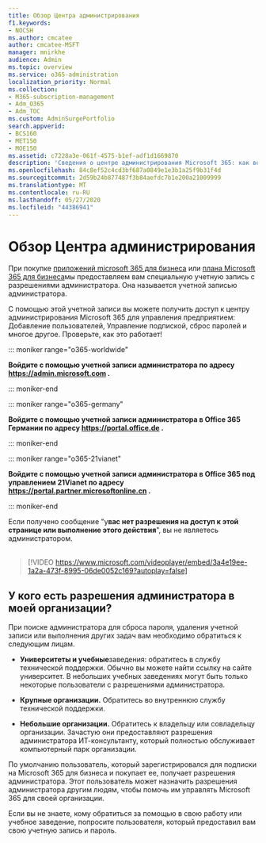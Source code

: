 ```yaml
---
title: Обзор Центра администрирования
f1.keywords:
- NOCSH
ms.author: cmcatee
author: cmcatee-MSFT
manager: mnirkhe
audience: Admin
ms.topic: overview
ms.service: o365-administration
localization_priority: Normal
ms.collection:
- M365-subscription-management
- Adm_O365
- Adm_TOC
ms.custom: AdminSurgePortfolio
search.appverid:
- BCS160
- MET150
- MOE150
ms.assetid: c7228a3e-061f-4575-b1ef-adf1d1669870
description: 'Сведения о центре администрирования Microsoft 365: как войти в систему, как войти в систему, а также посмотреть видео о нем.'
ms.openlocfilehash: 84c8ef52c4cd3bf687a0849e1e3b1a25f9b31f4d
ms.sourcegitcommit: 2d59b24b877487f3b84aefdc7b1e200a21009999
ms.translationtype: MT
ms.contentlocale: ru-RU
ms.lasthandoff: 05/27/2020
ms.locfileid: "44386941"
---
```

# <a name="admin-center-overview"></a>Обзор Центра администрирования 

  
При покупке [приложений microsoft 365 для бизнеса](https://go.microsoft.com/fwlink/?linkid=856886) или [плана Microsoft 365 для бизнеса](https://www.microsoft.com/microsoft-365/business)мы предоставляем вам специальную учетную запись с разрешениями администратора. Она называется учетной записью администратора.
  
С помощью этой учетной записи вы можете получить доступ к центру администрирования Microsoft 365 для управления предприятием: Добавление пользователей, Управление подпиской, сброс паролей и многое другое. Проверьте, как это работает!
  
::: moniker range="o365-worldwide"

 **Войдите с помощью учетной записи администратора по адресу <a href="https://go.microsoft.com/fwlink/p/?linkid=2024339" target="_blank">https://admin.microsoft.com</a> .**

::: moniker-end

::: moniker range="o365-germany"

**Войдите с помощью учетной записи администратора в Office 365 Германии по адресу <a href="https://go.microsoft.com/fwlink/p/?linkid=848041" target="_blank">https://portal.office.de</a> .**

::: moniker-end

::: moniker range="o365-21vianet"

**Войдите с помощью учетной записи администратора в Office 365 под управлением 21Vianet по адресу <a href="https://go.microsoft.com/fwlink/p/?linkid=850627" target="_blank">https://portal.partner.microsoftonline.cn</a> .**

::: moniker-end

Если получено сообщение "у**вас нет разрешения на доступ к этой странице или выполнение этого действия**", вы не являетесь администратором.
<br><br>    
> [!VIDEO https://www.microsoft.com/videoplayer/embed/3a4e19ee-1a2a-473f-8995-06de0052c169?autoplay=false]
  
## <a name="who-has-admin-permissions-in-my-business"></a>У кого есть разрешения администратора в моей организации?
<a name="bkmk_admin"> </a>

При поиске администратора для сброса пароля, удаления учетной записи или выполнения других задач вам необходимо обратиться к следующим лицам.
  
- **Университеты и учебные**заведения: обратитесь в службу технической поддержки. Обычно вы можете найти ссылку на сайте университет. В небольших учебных заведениях могут быть только некоторые пользователи с разрешениями администратора. 
    
- **Крупные организации.** Обратитесь во внутреннюю службу технической поддержки. 
    
- **Небольшие организации.** Обратитесь к владельцу или совладельцу организации. Зачастую они предоставляют разрешения администратора ИТ-консультанту, который полностью обслуживает компьютерный парк организации. 
    
По умолчанию пользователь, который зарегистрировался для подписки на Microsoft 365 для бизнеса и покупает ее, получает разрешения администратора. Этот пользователь может назначить разрешения администратора другим людям, чтобы помочь им управлять Microsoft 365 для своей организации.
  
Если вы не знаете, кому обратиться за помощью в свою работу или учебное заведение, попросите пользователя, который предоставил вам свою учетную запись и пароль.